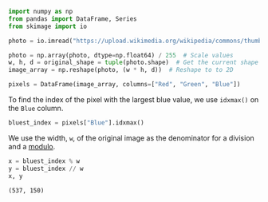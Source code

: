 ```python
import numpy as np
from pandas import DataFrame, Series
from skimage import io

photo = io.imread("https://upload.wikimedia.org/wikipedia/commons/thumb/9/97/Swallow-tailed_bee-eater_%28Merops_hirundineus_chrysolaimus%29.jpg/768px-Swallow-tailed_bee-eater_%28Merops_hirundineus_chrysolaimus%29.jpg")

photo = np.array(photo, dtype=np.float64) / 255  # Scale values
w, h, d = original_shape = tuple(photo.shape)  # Get the current shape
image_array = np.reshape(photo, (w * h, d))  # Reshape to to 2D

pixels = DataFrame(image_array, columns=["Red", "Green", "Blue"])
```

To find the index of the pixel with the largest blue value, we use `idxmax()` on the `Blue` column.


```python
bluest_index = pixels["Blue"].idxmax()
```

We use the width, `w`, of the original image as the denominator for a division and a [modulo](https://en.wikipedia.org/wiki/Modulo_operation).


```python
x = bluest_index % w
y = bluest_index // w
x, y
```




    (537, 150)


